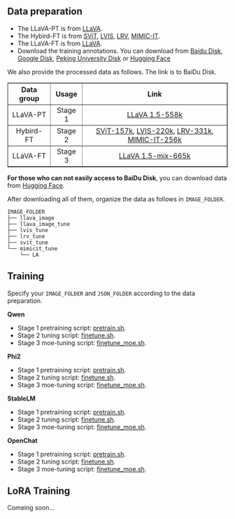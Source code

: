 ## Data preparation

- The LLaVA-PT is from [LLaVA](https://github.com/haotian-liu/LLaVA).
- The Hybird-FT is from [SViT](https://github.com/BAAI-DCAI/Visual-Instruction-Tuning), [LVIS](https://github.com/X2FD/LVIS-INSTRUCT4V), [LRV](https://github.com/FuxiaoLiu/LRV-Instruction), [MIMIC-IT](https://github.com/Luodian/Otter).
- The LLaVA-FT is from [LLaVA](https://github.com/haotian-liu/LLaVA).
- Download the training annotations. You can download from [Baidu Disk](https://pan.baidu.com/s/1rwub9o0T3_7ZHbPZzCiLZw?pwd=0yhi), [Google Disk](https://drive.google.com/file/d/13YxtVowfhUIpGOCODhKFstoRBvogF4od/view?usp=sharing), [Peking University Disk](https://disk.pku.edu.cn/link/AA10683317FB824FB9B2427A6B268EAADB) or [Hugging Face](https://huggingface.co/datasets/LanguageBind/MoE-LLaVA/tree/main/train_json)


We also provide the processed data as follows. The link is to BaiDu Disk.
<div align="center">
<table border="1" width="100%">
    <tr align="center">
        <th>Data group</th><th>Usage</th><th>Link</th>
    </tr>
    <tr align="center">
        <td>LLaVA-PT</td><td>Stage 1</td><td><a href="https://pan.baidu.com/s/1UZiRORpXwAHdKPgrUi1nDA?pwd=7xgx">LLaVA 1.5-558k</a></td>
    </tr>
    <tr align="center">
        <td>Hybird-FT</td><td>Stage 2</td><td><a href="https://pan.baidu.com/s/1PtcTck4xC0fAE0QS0OYc8Q?pwd=ko9x">SViT-157k</a>, <a href="https://pan.baidu.com/s/1-MWrPGZptFFBO1_4tniAXA?pwd=ivxg">LVIS-220k</a>, <a href="https://pan.baidu.com/s/1sYnfRN_yFuo719fNA_BV_w?pwd=lmai">LRV-331k</a>, <a href="https://pan.baidu.com/s/1w0Wr8d-IhIUuRyKbuoPwyw?pwd=4big">MIMIC-IT-256k</a></td>
    </tr>
    <tr align="center">
        <td>LLaVA-FT</td><td>Stage 3</td><td><a href="https://pan.baidu.com/s/1xC9E6VuOOEBV5iieve0Z7A?pwd=2o0a">LLaVA 1.5-mix-665k</a></td>
    </tr>
</table>
</div>

**For those who can not easily access to BaiDu Disk**, you can download data from [Hugging Face](https://huggingface.co/datasets/LanguageBind/MoE-LLaVA).

After downloading all of them, organize the data as follows in ```IMAGE_FOLDER```. 

```Shell
IMAGE_FOLDER
├── llava_image
├── llava_image_tune
├── lvis_tune
├── lrv_tune
├── svit_tune
└── mimicit_tune
    └── LA
```


## Training
Specify your `IMAGE_FOLDER` and `JSON_FOLDER` according to the data preparation.

**Qwen**
- Stage 1 pretraining script: [pretrain.sh](https://github.com/PKU-YuanGroup/MoE-LLaVA/tree/main/scripts/v1_5/qwen/pretrain.sh). 
- Stage 2 tuning script: [finetune.sh](https://github.com/PKU-YuanGroup/MoE-LLaVA/tree/main/scripts/v1_5/qwen/finetune.sh).
- Stage 3 moe-tuning script: [finetune_moe.sh](https://github.com/PKU-YuanGroup/MoE-LLaVA/tree/main/scripts/v1_5/qwen/finetune_moe.sh).
  
**Phi2**
- Stage 1 pretraining script: [pretrain.sh](https://github.com/PKU-YuanGroup/MoE-LLaVA/tree/main/scripts/v1_5/phi2/pretrain.sh). 
- Stage 2 tuning script: [finetune.sh](https://github.com/PKU-YuanGroup/MoE-LLaVA/tree/main/scripts/v1_5/phi2/finetune.sh).
- Stage 3 moe-tuning script: [finetune_moe.sh](https://github.com/PKU-YuanGroup/MoE-LLaVA/tree/main/scripts/v1_5/phi2/finetune_moe.sh).
  
**StableLM**
- Stage 1 pretraining script: [pretrain.sh](https://github.com/PKU-YuanGroup/MoE-LLaVA/tree/main/scripts/v1_5/stablelm/pretrain.sh). 
- Stage 2 tuning script: [finetune.sh](https://github.com/PKU-YuanGroup/MoE-LLaVA/tree/main/scripts/v1_5/stablelm/finetune.sh).
- Stage 3 moe-tuning script: [finetune_moe.sh](https://github.com/PKU-YuanGroup/MoE-LLaVA/tree/main/scripts/v1_5/stablelm/finetune_moe.sh).
  
**OpenChat**
- Stage 1 pretraining script: [pretrain.sh](https://github.com/PKU-YuanGroup/MoE-LLaVA/tree/main/scripts/v1_5/openchat/pretrain.sh). 
- Stage 2 tuning script: [finetune.sh](https://github.com/PKU-YuanGroup/MoE-LLaVA/tree/main/scripts/v1_5/openchat/finetune.sh).
- Stage 3 moe-tuning script: [finetune_moe.sh](https://github.com/PKU-YuanGroup/MoE-LLaVA/tree/main/scripts/v1_5/openchat/finetune_moe.sh).


## LoRA Training

Comeing soon...
